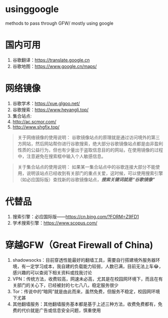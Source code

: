 # usinggoogle
methods to pass through GFW/ mostly using google

# 国内可用
1. 谷歌翻译：https://translate.google.cn
2. 谷歌地图：https://www.google.cn/maps/

# 网络镜像
1. 谷歌学术：https://xue.glgoo.net/
2. 谷歌搜索：https://www.heyangli.top/ 
3. 集合站点:
  1. http://ac.scmor.com/
  2. http://www.shgfjx.top/

> 关于网络镜像的使用说明：
> 谷歌镜像站点的原理就是通过访问境外的第三方网站，然后网站帮你进行谷歌搜索，绝大部分谷歌镜像站点都是由非盈利性质的公益行为，但也有少量出于盗取信息目的的网站，在使用镜像的过程中，注意避免在搜索框中输入个人敏感信息。

> 关于集合站点的使用说明：
> 如果某一集合站点中的谷歌连接大部分不能使用，说明该站点已经收到有关部门的重点关爱，这时候，可以使用搜索引擎（如必应国际版）查找新的谷歌镜像站点，***搜索关键词就是“谷歌镜像”***

# 代替品
1. 搜索引擎：必应国际版——https://cn.bing.com/?FORM=Z9FD1
2. 学术搜索引擎：https://www.scopus.com/

# 穿越GFW（Great Firewall of China)
1. shadowsocks：目前穿透性能最好的翻墙工具，需要自行搭建境外服务器环境，有一定学习成本，我自建的负载能力较弱，人数已满，目前无法上车😂，感兴趣的可以查阅下相关资料或找我讨论
2. VPN：传统方法，收费较高，网速未必高，尤其是在校园网环境下，而且在有关部门的关心下，已经被封的七七八八，稳定服务很少
3. Tor：传说中的“暗网”就是由此而来，虽然免费，但服务不稳定，校园网环境下尤甚
4. 其他翻墙服务：其他翻墙服务基本都是基于上述三种方法，收费免费都有，免费的代价就是广告或信息安全问题，慎重使用
